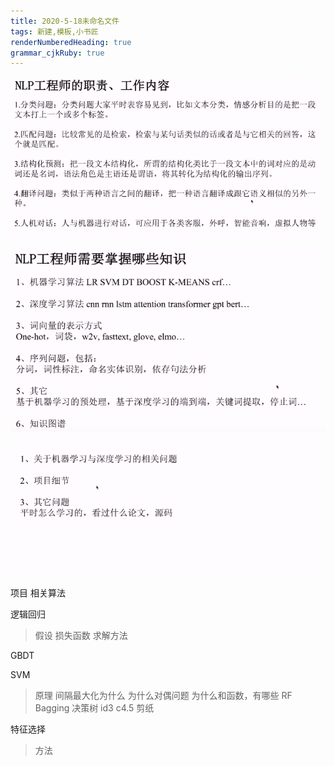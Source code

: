 ```yaml
---
title: 2020-5-18未命名文件 
tags: 新建,模板,小书匠
renderNumberedHeading: true
grammar_cjkRuby: true
---
```

![enter description here](https://raw.githubusercontent.com/ZhaoKangkang0572/imgbed/master/小书匠/1589787521855.png)

![enter description here](https://raw.githubusercontent.com/ZhaoKangkang0572/imgbed/master/小书匠/1589787846706.png)

![enter description here](https://raw.githubusercontent.com/ZhaoKangkang0572/imgbed/master/小书匠/1589787997120.png)

项目 相关算法


逻辑回归
>假设
>损失函数
>求解方法

GBDT


SVM
>原理
>间隔最大化为什么
>为什么对偶问题
>为什么和函数，有哪些
>RF Bagging
>决策树
>id3 c4.5 剪纸
>
特征选择
>方法